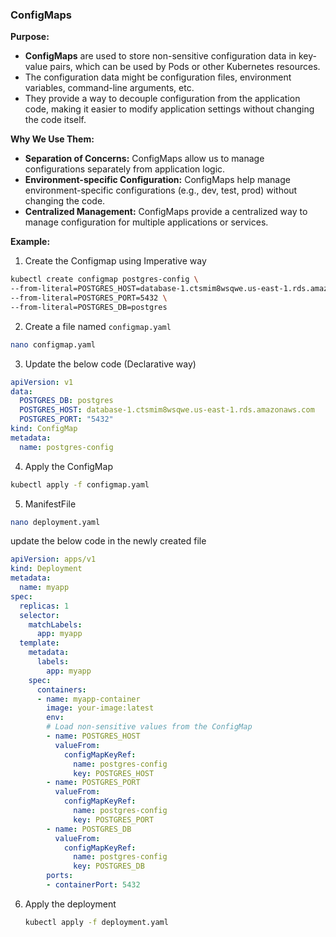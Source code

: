 
### **ConfigMaps**

**Purpose:**
- **ConfigMaps** are used to store non-sensitive configuration data in key-value pairs, which can be used by Pods or other Kubernetes resources.
- The configuration data might be configuration files, environment variables, command-line arguments, etc.
- They provide a way to decouple configuration from the application code, making it easier to modify application settings without changing the code itself.

**Why We Use Them:**
- **Separation of Concerns:** ConfigMaps allow us to manage configurations separately from application logic.
- **Environment-specific Configuration:** ConfigMaps help manage environment-specific configurations (e.g., dev, test, prod) without changing the code.
- **Centralized Management:** ConfigMaps provide a centralized way to manage configuration for multiple applications or services.

**Example:**
1. Create the Configmap using Imperative way    

 ```bash
kubectl create configmap postgres-config \
--from-literal=POSTGRES_HOST=database-1.ctsmim8wsqwe.us-east-1.rds.amazonaws.com \
--from-literal=POSTGRES_PORT=5432 \
--from-literal=POSTGRES_DB=postgres
```

2. Create a file named ```configmap.yaml```
```bash
nano configmap.yaml
```

3. Update the below code (Declarative way)
```yaml
apiVersion: v1
data:
  POSTGRES_DB: postgres
  POSTGRES_HOST: database-1.ctsmim8wsqwe.us-east-1.rds.amazonaws.com
  POSTGRES_PORT: "5432"
kind: ConfigMap
metadata:
  name: postgres-config
```

4. Apply the ConfigMap
```bash
kubectl apply -f configmap.yaml
```

5. ManifestFile
```bash
nano deployment.yaml
```

update the below code in the newly created file

```yaml
apiVersion: apps/v1
kind: Deployment
metadata:
  name: myapp
spec:
  replicas: 1
  selector:
    matchLabels:
      app: myapp
  template:
    metadata:
      labels:
        app: myapp
    spec:
      containers:
      - name: myapp-container
        image: your-image:latest
        env:
        # Load non-sensitive values from the ConfigMap
        - name: POSTGRES_HOST
          valueFrom:
            configMapKeyRef:
              name: postgres-config
              key: POSTGRES_HOST
        - name: POSTGRES_PORT
          valueFrom:
            configMapKeyRef:
              name: postgres-config
              key: POSTGRES_PORT
        - name: POSTGRES_DB
          valueFrom:
            configMapKeyRef:
              name: postgres-config
              key: POSTGRES_DB
        ports:
        - containerPort: 5432
```

6. Apply the deployment
   ```bash
   kubectl apply -f deployment.yaml
   ```
